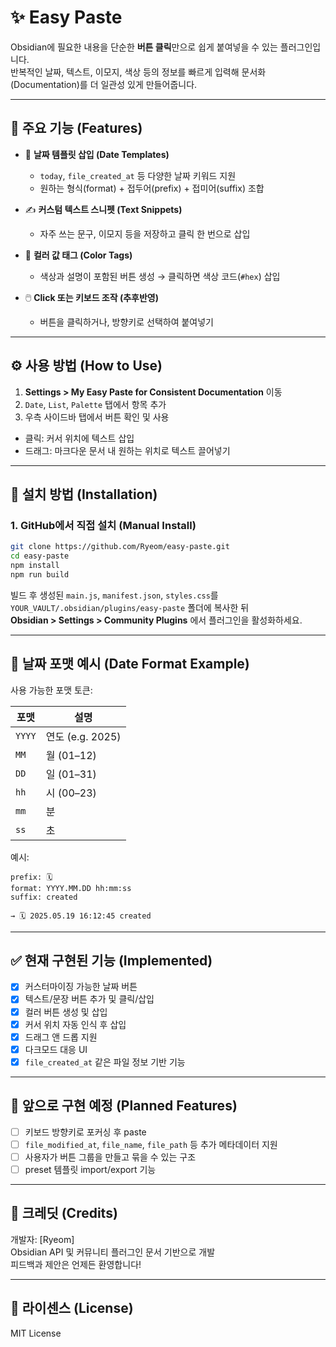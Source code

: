 # ✨ Easy Paste 

Obsidian에 필요한 내용을 단순한 **버튼 클릭**만으로 쉽게 붙여넣을 수 있는 플러그인입니다.  
반복적인 날짜, 텍스트, 이모지, 색상 등의 정보를 빠르게 입력해 문서화(Documentation)를 더 일관성 있게 만들어줍니다.

---

## 📌 주요 기능 (Features)

- 📅 **날짜 템플릿 삽입 (Date Templates)**
  - `today`, `file_created_at` 등 다양한 날짜 키워드 지원
  - 원하는 형식(format) + 접두어(prefix) + 접미어(suffix) 조합

- ✍️ **커스텀 텍스트 스니펫 (Text Snippets)**
  - 자주 쓰는 문구, 이모지 등을 저장하고 클릭 한 번으로 삽입

- 🎨 **컬러 값 태그 (Color Tags)**
  - 색상과 설명이 포함된 버튼 생성 → 클릭하면 색상 코드(`#hex`) 삽입

- 🖱️ **Click 또는 키보드 조작 (추후반영)**
  - 버튼을 클릭하거나, 방향키로 선택하여 붙여넣기

---

## ⚙️ 사용 방법 (How to Use)

1. **Settings > My Easy Paste for Consistent Documentation** 이동
2. `Date`, `List`, `Palette` 탭에서 항목 추가
3. 우측 사이드바 탭에서 버튼 확인 및 사용

- 클릭: 커서 위치에 텍스트 삽입  
- 드래그: 마크다운 문서 내 원하는 위치로 텍스트 끌어넣기

---

## 🔧 설치 방법 (Installation)

### 1. GitHub에서 직접 설치 (Manual Install)
```bash
git clone https://github.com/Ryeom/easy-paste.git
cd easy-paste
npm install
npm run build
```

빌드 후 생성된 `main.js`, `manifest.json`, `styles.css`를  
`YOUR_VAULT/.obsidian/plugins/easy-paste` 폴더에 복사한 뒤  
**Obsidian > Settings > Community Plugins** 에서 플러그인을 활성화하세요.

---

## 📐 날짜 포맷 예시 (Date Format Example)

사용 가능한 포맷 토큰:

| 포맷 | 설명          |
|------|---------------|
| `YYYY` | 연도 (e.g. 2025) |
| `MM`   | 월 (01–12)     |
| `DD`   | 일 (01–31)     |
| `hh`   | 시 (00–23)     |
| `mm`   | 분            |
| `ss`   | 초            |

예시:
```
prefix: 🗓  
format: YYYY.MM.DD hh:mm:ss  
suffix: created

→ 🗓 2025.05.19 16:12:45 created
```

---

## ✅ 현재 구현된 기능 (Implemented)

- [x] 커스터마이징 가능한 날짜 버튼
- [x] 텍스트/문장 버튼 추가 및 클릭/삽입
- [x] 컬러 버튼 생성 및 삽입
- [x] 커서 위치 자동 인식 후 삽입
- [x] 드래그 앤 드롭 지원
- [x] 다크모드 대응 UI
- [x] `file_created_at` 같은 파일 정보 기반 기능

---

## 🚀 앞으로 구현 예정 (Planned Features)

- [ ] 키보드 방향키로 포커싱 후 paste 
- [ ] `file_modified_at`, `file_name`, `file_path` 등 추가 메타데이터 지원
- [ ] 사용자가 버튼 그룹을 만들고 묶을 수 있는 구조
- [ ] preset 템플릿 import/export 기능

---

## 🙌 크레딧 (Credits)

개발자: [Ryeom]  
Obsidian API 및 커뮤니티 플러그인 문서 기반으로 개발  
피드백과 제안은 언제든 환영합니다!

---

## 📄 라이센스 (License)

MIT License
